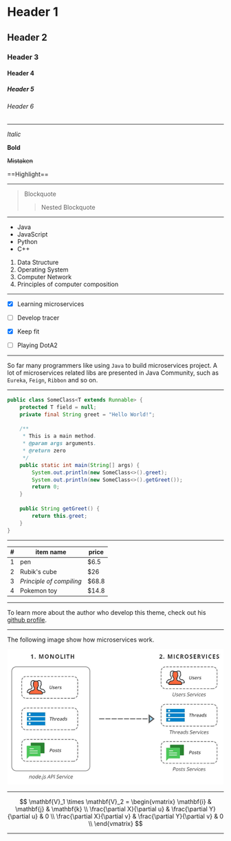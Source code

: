 # Header 1 

## Header 2

### Header 3

#### Header 4

##### Header 5

###### Header 6

---

*Italic*

**Bold**

~~Mistaken~~

==Highlight==

---

> Blockquote
>
> > Nested Blockquote

---

* Java
* JavaScript
* Python
* C++

1. Data Structure
2. Operating System
3. Computer Network
4. Principles of computer composition

---

- [x] Learning microservices

- [ ] Develop tracer
- [x] Keep fit
- [ ] Playing DotA2

---

So far many programmers like using `Java` to build microservices project. A lot of microservices related libs are presented in Java Community, such as `Eureka`, `Feign`, `Ribbon` and so on.

---

~~~java
public class SomeClass<T extends Runnable> {
    protected T field = null;
    private final String greet = "Hello World!";

    /**
     * This is a main method.
     * @param args arguments.
     * @return zero
     */
    public static int main(String[] args) {
        System.out.println(new SomeClass<>().greet);
        System.out.println(new SomeClass<>().getGreet());
        return 0;
    }

    public String getGreet() {
        return this.greet;
    }
}
~~~

---

| #    | item name                | price |
| ---- | ------------------------ | ----- |
| 1    | pen                      | $6.5  |
| 2    | Rubik's cube             | $26   |
| 3    | *Principle of compiling* | $68.8 |
| 4    | Pokemon toy              | $14.8 |

---

To learn more about the author who develop this theme, check out his [github profile](https://github.com/shotgun8767).

---

The following image show how microservices work.

![microservices](img/microservices.png)

---

$$ \mathbf{V}_1 \times \mathbf{V}_2 =  \begin{vmatrix} \mathbf{i} & \mathbf{j} & \mathbf{k} \\ \frac{\partial X}{\partial u} &  \frac{\partial Y}{\partial u} & 0 \\ \frac{\partial X}{\partial v} &  \frac{\partial Y}{\partial v} & 0 \\ \end{vmatrix} $$

---

